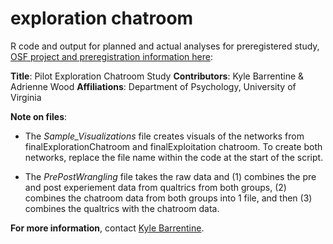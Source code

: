 # exploration chatroom
R code and output for planned and actual analyses for preregistered study, [OSF project and preregistration information here](https://osf.io/j25ut/): 

**Title**: Pilot Exploration Chatroom Study
**Contributors**: Kyle Barrentine & Adrienne Wood
**Affiliations**: Department of Psychology, University of Virginia

**Note on files**: 
* The *Sample_Visualizations* file creates visuals of the networks from finalExplorationChatroom and finalExploitation chatroom. To create both networks, replace the file name within the code at the start of the script. 

* The *PrePostWrangling* file takes the raw data and (1) combines the pre and post experiement data from qualtrics from both groups, (2) combines the chatroom data from both groups into 1 file, and then (3) combines the qualtrics with the chatroom data. 

**For more information**, contact [Kyle Barrentine](mailto:kjb4fv@virginia.edu). 


